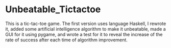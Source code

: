# Unbeatable_Tictactoe
This is a tic-tac-toe game. The first version uses language Haskell, I rewrote it, added some artificial intelligence algorithm to make it unbeatable, made a GUI for it using pygame, and wrote a test for it to reveal the increase of the rate of success after each time of algorithm improvement. 

